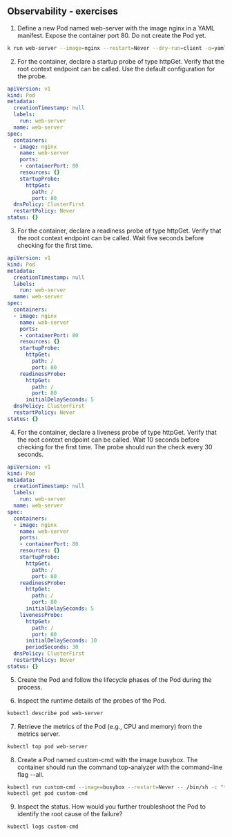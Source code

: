 ## Observability - exercises

1. Define a new Pod named web-server with the image nginx in a YAML manifest. Expose the container port 80. Do not create the Pod yet.

```bash
k run web-server --image=nginx --restart=Never --dry-run=client -o=yaml --port=80 > pod.yaml
```

2. For the container, declare a startup probe of type httpGet. Verify that the root context endpoint can be called. Use the default configuration for the probe.

```yaml
apiVersion: v1
kind: Pod
metadata:
  creationTimestamp: null
  labels:
    run: web-server
  name: web-server
spec:
  containers:
  - image: nginx
    name: web-server
    ports:
    - containerPort: 80
    resources: {}
    startupProbe:
      httpGet:
        path: /
        port: 80
  dnsPolicy: ClusterFirst
  restartPolicy: Never
status: {}
```

3. For the container, declare a readiness probe of type httpGet. Verify that the root context endpoint can be called. Wait five seconds before checking for the first time.

```yaml
apiVersion: v1
kind: Pod
metadata:
  creationTimestamp: null
  labels:
    run: web-server
  name: web-server
spec:
  containers:
  - image: nginx
    name: web-server
    ports:
    - containerPort: 80
    resources: {}
    startupProbe:
      httpGet:
        path: /
        port: 80
    readinessProbe:
      httpGet:
        path: /
        port: 80
      initialDelaySeconds: 5
  dnsPolicy: ClusterFirst
  restartPolicy: Never
status: {}
```

4. For the container, declare a liveness probe of type httpGet. Verify that the root context endpoint can be called. Wait 10 seconds before checking for the first time. The probe should run the check every 30 seconds.

```yaml
apiVersion: v1
kind: Pod
metadata:
  creationTimestamp: null
  labels:
    run: web-server
  name: web-server
spec:
  containers:
  - image: nginx
    name: web-server
    ports:
    - containerPort: 80
    resources: {}
    startupProbe:
      httpGet:
        path: /
        port: 80
    readinessProbe:
      httpGet:
        path: /
        port: 80
      initialDelaySeconds: 5
    livenessProbe:
      httpGet:
        path: /
        port: 80
      initialDelaySeconds: 10
      periodSeconds: 30
  dnsPolicy: ClusterFirst
  restartPolicy: Never
status: {}
```

5. Create the Pod and follow the lifecycle phases of the Pod during the process.

6. Inspect the runtime details of the probes of the Pod.

```bash
kubectl describe pod web-server
```

7. Retrieve the metrics of the Pod (e.g., CPU and memory) from the metrics server.

```bash
kubectl top pod web-server
```

8. Create a Pod named custom-cmd with the image busybox. The container should run the command top-analyzer with the command-line flag --all.

```bash
kubectl run custom-cmd --image=busybox --restart=Never -- /bin/sh -c "top-analyzer --all"
kubectl get pod custom-cmd
```

9. Inspect the status. How would you further troubleshoot the Pod to identify the root cause of the failure? 

```bash
kubectl logs custom-cmd
```